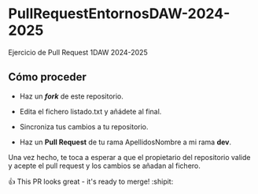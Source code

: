 # PullRequestEntornosDAW-2024-2025
Ejercicio de Pull Request 1DAW 2024-2025
## Cómo proceder
* Haz un **_fork_** de este repositorio.

* Edita el fichero listado.txt y añádete al final.

* Sincroniza tus cambios a tu repositorio.

* Haz un **Pull Request** de tu rama ApellidosNombre a mi rama **dev**.

Una vez hecho, te toca a esperar a que el propietario del repositorio valide y acepte el pull request y los cambios se añadan al fichero. 

:+1: This PR looks great - it's ready to merge! :shipit:
